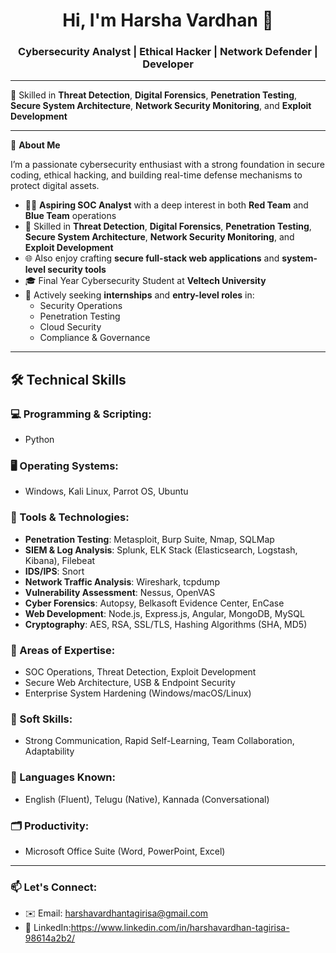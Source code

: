 <h1 align="center">Hi, I'm Harsha Vardhan 👋</h1>
<h3 align="center"> Cybersecurity Analyst | Ethical Hacker | Network Defender | Developer</h3>

---

🎯  Skilled in **Threat Detection**, **Digital Forensics**, **Penetration Testing**, **Secure System Architecture**, **Network Security Monitoring**, and **Exploit Development**


---

🔐 **About Me**

I’m a passionate cybersecurity enthusiast with a strong foundation in secure coding, ethical hacking, and building real-time defense mechanisms to protect digital assets.

- 👨‍💻 **Aspiring SOC Analyst** with a deep interest in both **Red Team** and **Blue Team** operations
- 📡  Skilled in **Threat Detection**, **Digital Forensics**, **Penetration Testing**, **Secure System Architecture**, **Network Security Monitoring**, and **Exploit Development**
- 🌐 Also enjoy crafting **secure full-stack web applications** and **system-level security tools**
- 🎓 Final Year Cybersecurity Student at **Veltech University**
- 🚀 Actively seeking **internships** and **entry-level roles** in:
  - Security Operations
  - Penetration Testing
  - Cloud Security
  - Compliance & Governance


---

## 🛠️ Technical Skills

### 💻 Programming & Scripting:
- Python

### 🖥️ Operating Systems:
- Windows, Kali Linux, Parrot OS, Ubuntu

### 🧰 Tools & Technologies:
- **Penetration Testing**: Metasploit, Burp Suite, Nmap, SQLMap
- **SIEM & Log Analysis**: Splunk, ELK Stack (Elasticsearch, Logstash, Kibana), Filebeat
- **IDS/IPS**: Snort
- **Network Traffic Analysis**: Wireshark, tcpdump
- **Vulnerability Assessment**: Nessus, OpenVAS
- **Cyber Forensics**: Autopsy, Belkasoft Evidence Center, EnCase
- **Web Development**: Node.js, Express.js, Angular, MongoDB, MySQL
- **Cryptography**: AES, RSA, SSL/TLS, Hashing Algorithms (SHA, MD5)

### 📌 Areas of Expertise:
- SOC Operations, Threat Detection, Exploit Development  
- Secure Web Architecture, USB & Endpoint Security  
- Enterprise System Hardening (Windows/macOS/Linux)

### 🤝 Soft Skills:
- Strong Communication, Rapid Self-Learning, Team Collaboration, Adaptability

### 🧭 Languages Known:
- English (Fluent), Telugu (Native), Kannada (Conversational)

### 🗂️ Productivity:
- Microsoft Office Suite (Word, PowerPoint, Excel)

---

### 📫 Let's Connect:

- ✉️ Email: [harshavardhantagirisa@gmail.com](mailto:tagirisaharshavardhan@gmail.com)
- 🔗 LinkedIn:https://www.linkedin.com/in/harshavardhan-tagirisa-98614a2b2/
